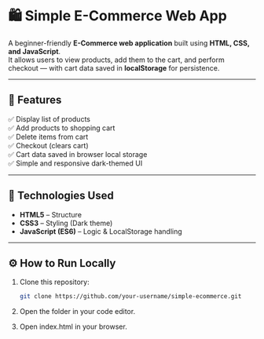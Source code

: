 # 🛍️ Simple E-Commerce Web App

A beginner-friendly **E-Commerce web application** built using **HTML, CSS, and JavaScript**.  
It allows users to view products, add them to the cart, and perform checkout — with cart data saved in **localStorage** for persistence.

---

## 🚀 Features

✅ Display list of products  
✅ Add products to shopping cart  
✅ Delete items from cart  
✅ Checkout (clears cart)  
✅ Cart data saved in browser local storage  
✅ Simple and responsive dark-themed UI  

---

## 🧠 Technologies Used

- **HTML5** – Structure  
- **CSS3** – Styling (Dark theme)  
- **JavaScript (ES6)** – Logic & LocalStorage handling  

---

## ⚙️ How to Run Locally

1. Clone this repository:
   ```bash
   git clone https://github.com/your-username/simple-ecommerce.git

2. Open the folder in your code editor.

3. Open index.html in your browser.
